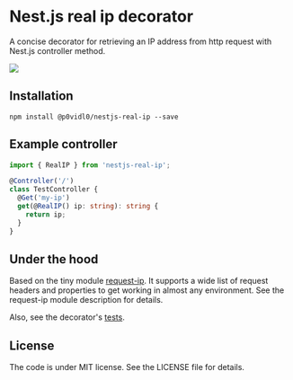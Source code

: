 # Nest.js real ip decorator

A concise decorator for retrieving an IP address from http request with Nest.js controller method.  

![](https://nodei.co/npm/nestjs-real-ip.png?downloads=true&cacheBust=2)

## Installation

```shell script
npm install @p0vidl0/nestjs-real-ip --save
```

## Example controller

```typescript
import { RealIP } from 'nestjs-real-ip';

@Controller('/')
class TestController {
  @Get('my-ip')
  get(@RealIP() ip: string): string {
    return ip;
  }
}
```

## Under the hood
Based on the tiny module [request-ip](https://github.com/pbojinov/request-ip).
It supports a wide list of request headers and properties to get working in almost any environment.
See the request-ip module description for details.

Also, see the decorator's [tests](blob/master/__test__/index.ts).

## License
The code is under MIT license. See the LICENSE file for details.
